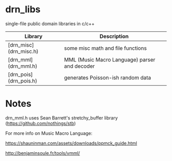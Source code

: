 # drn_libs
single-file public domain libraries in c/c++

Library                               | Description
--------------------------------------| -----------
[drn_misc]  (drn_misc.h)              | some misc math and file functions
[drn_mml]   (drn_mml.h)               | MML (Music Macro Language) parser and decoder
[drn_pois]  (drn_pois.h)              | generates Poisson-ish random data


# Notes
drn_mml.h uses Sean Barrett's stretchy_buffer library
(https://github.com/nothings/stb)

For more info on Music Macro Language:

https://shauninman.com/assets/downloads/ppmck_guide.html

http://benjaminsoule.fr/tools/vmml/
